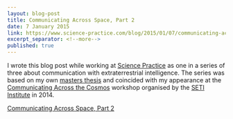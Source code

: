 ```yaml
---
layout: blog-post
title: Communicating Across Space, Part 2
date: 7 January 2015
link: https://www.science-practice.com/blog/2015/01/07/communicating-across-the-cosmos-2/
excerpt_separator: <!--more-->
published: true
---
```


I wrote this blog post while working at [Science Practice](https://www.science-practice.com/) as one in a series of three about communication with extraterrestrial intelligence. The series was based on my own [masters thesis](https://www.researchgate.net/publication/277892123_Lingua_Extraterrestris) and coincided with my appearance at the [Communicating Across the Cosmos](https://communicating.seti.org/) workshop organised by the [SETI Institute](https://www.seti.org/) in 2014.
<!--more-->
[Communicating Across Space, Part 2](https://www.science-practice.com/blog/2015/01/07/communicating-across-the-cosmos-2/)
